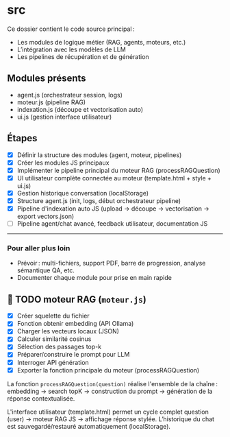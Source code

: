 # src

Ce dossier contient le code source principal :

- Les modules de logique métier (RAG, agents, moteurs, etc.)
- L’intégration avec les modèles de LLM
- Les pipelines de récupération et de génération

## Modules présents
- agent.js (orchestrateur session, logs)
- moteur.js (pipeline RAG)
- indexation.js (découpe et vectorisation auto)
- ui.js (gestion interface utilisateur)

## Étapes
- [x] Définir la structure des modules (agent, moteur, pipelines)
- [x] Créer les modules JS principaux
- [x] Implémenter le pipeline principal du moteur RAG (processRAGQuestion)
- [x] UI utilisateur complète connectée au moteur (template.html + style + ui.js)
- [x] Gestion historique conversation (localStorage)
- [x] Structure agent.js (init, logs, début orchestrateur pipeline)
- [x] Pipeline d'indexation auto JS (upload → découpe → vectorisation → export vectors.json)
- [ ] Pipeline agent/chat avancé, feedback utilisateur, documentation JS

---

### Pour aller plus loin 
- Prévoir : multi-fichiers, support PDF, barre de progression, analyse sémantique QA, etc.
- Documenter chaque module pour prise en main rapide

## 🚩 TODO moteur RAG (`moteur.js`)
- [x] Créer squelette du fichier
- [x] Fonction obtenir embedding (API Ollama)
- [x] Charger les vecteurs locaux (JSON)
- [x] Calculer similarité cosinus
- [x] Sélection des passages top-k
- [x] Préparer/construire le prompt pour LLM
- [x] Interroger API génération
- [x] Exporter la fonction principale du moteur (processRAGQuestion)

La fonction `processRAGQuestion(question)` réalise l'ensemble de la chaîne : embedding → search topK → construction du prompt → génération de la réponse contextualisée. 

L'interface utilisateur (template.html) permet un cycle complet question (user) → moteur RAG JS → affichage réponse stylée. L’historique du chat est sauvegardé/restauré automatiquement (localStorage).
